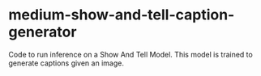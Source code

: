 # medium-show-and-tell-caption-generator
Code to run inference on a Show And Tell Model. This model is trained to generate captions given an image.


